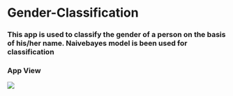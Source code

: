 # Gender-Classification           
### This app is used to classify the gender of a person on the basis of his/her name. Naivebayes model is been used for classification

### App View
![](https://github.com/ashishrana080699/Gender-Classification/blob/master/Screenshot.png)
